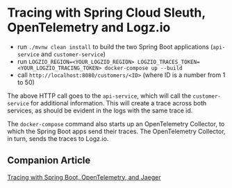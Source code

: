 # Tracing with Spring Cloud Sleuth, OpenTelemetry and Logz.io
 
- run `./mvnw clean install` to build the two Spring Boot applications (`api-service` and `customer-service`)
- run `LOGZIO_REGION=<YOUR_LOGZIO_REGION> LOGZIO_TRACES_TOKEN=<YOUR_LOGZIO_TRACING_TOKEN> docker-compose up --build`
- call `http://localhost:8080/customers/<ID>` (where ID is a number from 1 to 50)

The above HTTP call goes to the `api-service`, which will call the `customer-service` for additional information. This will create a trace across both services, as should be evident in the logs with the same trace id.

The `docker-compose` command also starts up an OpenTelemetry Collector, to which the Spring Boot apps send their traces. The OpenTelemetry Collector, in turn, sends the traces to Logz.io.

## Companion Article
[Tracing with Spring Boot, OpenTelemetry, and Jaeger](https://reflectoring.io/spring-boot-tracing)
